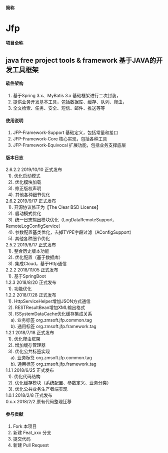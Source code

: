 #### 简称
Jfp
====== 

#### 项目全称
java free project tools & framework
基于JAVA的开发工具框架
------- 

#### 软件架构
1. 基于Spring 3.x、MyBatis 3.x 基础框架进行二次封装，
2. 提供业务开发基本工具，包括数据库、缓存、队列、爬虫，
3. 全文检索、任务、安全、短信、邮件、推送等等


#### 使用说明
1. JFP-Framework-Support        基础定义，包括常量和接口
2. JFP-Framework-Core           核心实现，包括各种工具
3. JFP-Framework-Equivocal      扩展功能，包括业务支撑底层

#### 版本日志
2.6.2.2  2019/10/10 正式发布 <br>
&nbsp;&nbsp;1). 优化启动模式<br>
&nbsp;&nbsp;2). 优化模块加载<br>
&nbsp;&nbsp;3). 修正版权声明<br>
&nbsp;&nbsp;4). 其他各种细节优化<br>
2.6.2  2019/9/17 正式发布 <br>
&nbsp;&nbsp;1). 开源协议修正为【The Clear BSD License】<br>
&nbsp;&nbsp;2). 启动模式优化<br>
&nbsp;&nbsp;3). 统一日志输出模块优化（LogDataRemoteSupport、RemoteLogConfigService）<br>
&nbsp;&nbsp;4). 参数配置基类优化，去掉TYPE字段过滤（AConfigSupport）<br>
&nbsp;&nbsp;5). 其他各种细节优化<br>
2.5.2  2019/8/17 正式发布 <br>
&nbsp;&nbsp;1). 整合历史版本功能<br>
&nbsp;&nbsp;2). 优化配置（基于数据库）<br>
&nbsp;&nbsp;3). 集成Cloud，基于Http通信<br>
2.2.2  2018/11/05 正式发布 <br>
&nbsp;&nbsp;1). 基于SpringBoot<br>
1.2.3  2018/8/20 正式发布 <br>
&nbsp;&nbsp;1). 功能优化<br>
1.2.2  2018/7/28 正式发布 <br>
&nbsp;&nbsp;1). HttpServiceHelper增加JSON方式通信<br>
&nbsp;&nbsp;2). RESTResultBean增加XML输出格式<br>
&nbsp;&nbsp;3). ISSystemDataCache优化缓存集成关系<br>
&nbsp;&nbsp;&nbsp;&nbsp;a). 业务标签 org.zmsoft.jfp.common.tag<br>
&nbsp;&nbsp;&nbsp;&nbsp;b). 通用标签 org.zmsoft.jfp.framework.tag<br>
1.2.1  2018/7/18 正式发布 <br>
&nbsp;&nbsp;1). 优化爬虫框架<br>
&nbsp;&nbsp;2). 增加缓存管理器<br>
&nbsp;&nbsp;3). 优化公共标签实现<br>
&nbsp;&nbsp;&nbsp;&nbsp;a). 业务标签 org.zmsoft.jfp.common.tag<br>
&nbsp;&nbsp;&nbsp;&nbsp;b). 通用标签 org.zmsoft.jfp.framework.tag<br>
1.1.1  2018/6/25 正式发布 <br>
&nbsp;&nbsp;1). 优化代码结构<br>
&nbsp;&nbsp;2). 优化缓存模块（系统配置、参数定义、业务分类）<br>
&nbsp;&nbsp;3). 优化公共业务生产者端实现<br>
1.0.1  2018/2/8 正式发布 <br>
0.x.x  2018/2/2 原有代码整理迁移 

#### 参与贡献
1. Fork 本项目
2. 新建 Feat_xxx 分支
3. 提交代码
4. 新建 Pull Request
